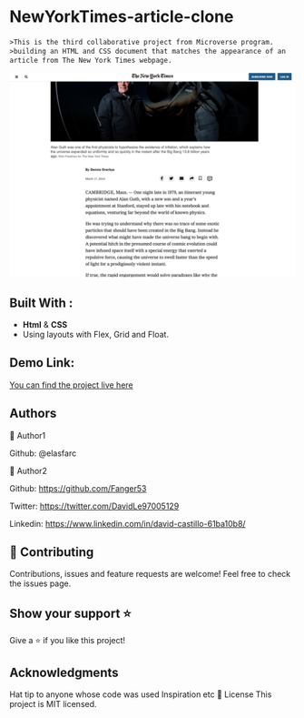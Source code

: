 
# NewYorkTimes-article-clone
	>This is the third collaborative project from Microverse program.
	>building an HTML and CSS document that matches the appearance of an article from The New York Times webpage.


![screenshot](./assets/GHP-SCSH.png)

## Built With :

 - **Html** & **CSS**
 - Using layouts with Flex, Grid and Float.

## Demo Link:
[You can find the project live here]([https://raw.githack.com/elasfarc/NewYorkTimes-article-clone/article-clone/index.html])

## Authors  

👤 Author1

Github: @elasfarc  

👤 Author2

Github: https://github.com/Fanger53

Twitter: https://twitter.com/DavidLe97005129

Linkedin: https://www.linkedin.com/in/david-castillo-61ba10b8/

## 🤝 Contributing
Contributions, issues and feature requests are welcome!
Feel free to check the issues page.

## Show your support ⭐️
Give a ⭐️ if you like this project!  

## Acknowledgments
Hat tip to anyone whose code was used Inspiration etc 📝 License This project is MIT licensed.
